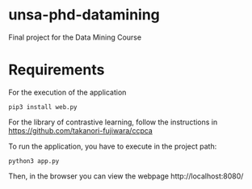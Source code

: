 # unsa-phd-datamining
Final project for the Data Mining Course

# Requirements
For the execution of the application
```
pip3 install web.py
```

For the library of contrastive learning, follow the instructions in https://github.com/takanori-fujiwara/ccpca

To run the application, you have to execute in the project path:
```
python3 app.py
```

Then, in the browser you can view the webpage http://localhost:8080/
